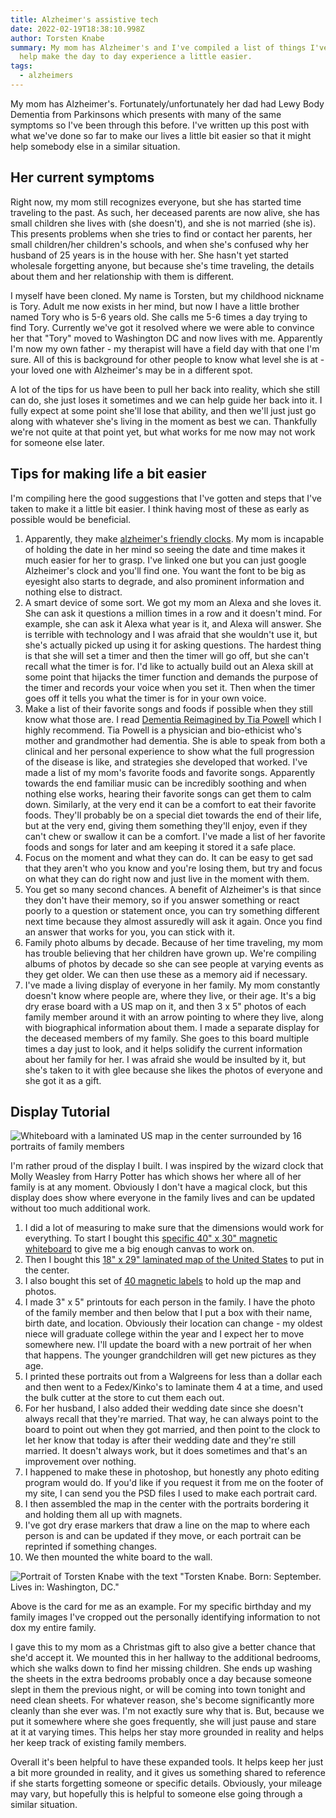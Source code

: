 ```yaml
---
title: Alzheimer's assistive tech
date: 2022-02-19T18:38:10.998Z
author: Torsten Knabe
summary: My mom has Alzheimer's and I've compiled a list of things I've done to
  help make the day to day experience a little easier.
tags:
  - alzheimers
---
```

My mom has Alzheimer's. Fortunately/unfortunately her dad had Lewy Body Dementia from Parkinsons which presents with many of the same symptoms so I've been through this before. I've written up this post with what we've done so far to make our lives a little bit easier so that it might help somebody else in a similar situation.

## Her current symptoms

Right now, my mom still recognizes everyone, but she has started time traveling to the past. As such, her deceased parents are now alive, she has small children she lives with (she doesn't), and she is not married (she is). This presents problems when she tries to find or contact her parents, her small children/her children's schools, and when she's confused why her husband of 25 years is in the house with her. She hasn't yet started wholesale forgetting anyone, but because she's time traveling, the details about them and her relationship with them is different. 

I myself have been cloned. My name is Torsten, but my childhood nickname is Tory. Adult me now exists in her mind, but now I have a little brother named Tory who is 5-6 years old. She calls me 5-6 times a day trying to find Tory. Currently we've got it resolved where we were able to convince her that "Tory" moved to Washington DC and now lives with me. Apparently I'm now my own father - my therapist will have a field day with that one I'm sure. All of this is background for other people to know what level she is at - your loved one with Alzheimer's may be in a different spot. 

A lot of the tips for us have been to pull her back into reality, which she still can do, she just loses it sometimes and we can help guide her back into it. I fully expect at some point she'll lose that ability, and then we'll just just go along with whatever she's living in the moment as best we can. Thankfully we're not quite at that point yet, but what works for me now may not work for someone else later.

## Tips for making life a bit easier

I'm compiling here the good suggestions that I've gotten and steps that I've taken to make it a little bit easier. I think having most of these as early as possible would be beneficial.

1. Apparently, they make [alzheimer's friendly clocks](https://smile.amazon.com/dp/B07ZRH7X5T). My mom is incapable of holding the date in her mind so seeing the date and time makes it much easier for her to grasp. I've linked one but you can just google Alzheimer's clock and you'll find one. You want the font to be big as eyesight also starts to degrade, and also prominent information and nothing else to distract.
2. A smart device of some sort. We got my mom an Alexa and she loves it. She can ask it questions a million times in a row and it doesn't mind. For example, she can ask it Alexa what year is it, and Alexa will answer. She is terrible with technology and I was afraid that she wouldn't use it, but she's actually picked up using it for asking questions. The hardest thing is that she will set a timer and then the timer will go off, but she can't recall what the timer is for. I'd like to actually build out an Alexa skill at some point that hijacks the timer function and demands the purpose of the timer and records your voice when you set it. Then when the timer goes off it tells you what the timer is for in your own voice.
3. Make a list of their favorite songs and foods if possible when they still know what those are. I read [Dementia Reimagined by Tia Powell](https://smile.amazon.com/Dementia-Reimagined-Building-Dignity-Beginning-ebook/dp/B07FC1JRKG) which I highly recommend. Tia Powell is a physician and bio-ethicist who's mother and grandmother had dementia. She is able to speak from both a clinical and her personal experience to show what the full progression of the disease is like, and strategies she developed that worked. I've made a list of my mom's favorite foods and favorite songs. Apparently towards the end familiar music can be incredibly soothing and when nothing else works, hearing their favorite songs can get them to calm down. Similarly, at the very end it can be a comfort to eat their favorite foods. They'll probably be on a special diet towards the end of their life, but at the very end, giving them something they'll enjoy, even if they can't chew or swallow it can be a comfort. I've made a list of her favorite foods and songs for later and am keeping it stored it a safe place.
4. Focus on the moment and what they can do. It can be easy to get sad that they aren't who you know and you're losing them, but try and focus on what they can do right now and just live in the moment with them.
5. You get so many second chances. A benefit of Alzheimer's is that since they don't have their memory, so if you answer something or react poorly to a question or statement once, you can try something different next time because they almost assuredly will ask it again. Once you find an answer that works for you, you can stick with it.
6. Family photo albums by decade. Because of her time traveling, my mom has trouble believing that her children have grown up. We're compiling albums of photos by decade so she can see people at varying events as they get older. We can then use these as a memory aid if necessary.
7. I've made a living display of everyone in her family. My mom constantly doesn't know where people are, where they live, or their age. It's a big dry erase board with a US map on it, and then 3 x 5" photos of each family member around it with an arrow pointing to where they live, along with biographical information about them. I made a separate display for the deceased members of my family. She goes to this board multiple times a day just to look, and it helps solidify the current information about her family for her. I was afraid she would be insulted by it, but she's taken to it with glee because she likes the photos of everyone and she got it as a gift.

## Display Tutorial

![Whiteboard with a laminated US map in the center surrounded by 16 portraits of family members](/static/img/familyboard-edited.jpg "Family White Board")

I'm rather proud of the display I built. I was inspired by the wizard clock that Molly Weasley from Harry Potter has which shows her where all of her family is at any moment. Obviously I don't have a magical clock, but this display does show where everyone in the family lives and can be updated without too much additional work.

1. I did a lot of measuring to make sure that the dimensions would work for everything. To start I bought this [specific 40" x 30" magnetic whiteboard](https://smile.amazon.com/dp/B07F9JFK8W?psc=1&ref=ppx_yo2_dt_b_product_details) to give me a big enough canvas to work on.
2. Then I bought this [18" x 29" laminated map of the United States](https://smile.amazon.com/dp/B08B1577T8) to put in the center.
3. I also bought this set of [40 magnetic labels](https://smile.amazon.com/dp/B07VT42MRH) to hold up the map and photos.
4. I made 3" x 5" printouts for each person in the family. I have the photo of the family member and then below that I put a box with their name, birth date, and location. Obviously their location can change - my oldest niece will graduate college within the year and I expect her to move somewhere new. I'll update the board with a new portrait of her when that happens. The younger grandchildren will get new pictures as they age.
5. I printed these portraits out from a Walgreens for less than a dollar each and then went to a Fedex/Kinko's to laminate them 4 at a time, and used the bulk cutter at the store to cut them each out.
6. For her husband, I also added their wedding date since she doesn't always recall that they're married. That way, he can always point to the board to point out when they got married, and then point to the clock to let her know that today is after their wedding date and they're still married. It doesn't always work, but it does sometimes and that's an improvement over nothing.
7. I happened to make these in photoshop, but honestly any photo editing program would do. If you'd like if you request it from me on the footer of my site, I can send you the PSD files I used to make each portrait card.
8. I then assembled the map in the center with the portraits bordering it and holding them all up with magnets.
9. I've got dry erase markers that draw a line on the map to where each person is and can be updated if they move, or each portrait can be reprinted if something changes.
10. We then mounted the white board to the wall. 

![Portrait of Torsten Knabe with the text "Torsten Knabe. Born: September. Lives in: Washington, DC."](/static/img/torsten-portrait.jpg "Torsten Portrait Card")

Above is the card for me as an example. For my specific birthday and my family images I've cropped out the personally identifying information to not dox my entire family.

I gave this to my mom as a Christmas gift to also give a better chance that she'd accept it. We mounted this in her hallway to the additional bedrooms, which she walks down to find her missing children. She ends up washing the sheets in the extra bedrooms probably once a day because someone slept in them the previous night, or will be coming into town tonight and need clean sheets. For whatever reason, she's become significantly more cleanly than she ever was. I'm not exactly sure why that is. But, because we put it somewhere where she goes frequently, she will just pause and stare at it at varying times. This helps her stay more grounded in reality and helps her keep track of existing family members.

Overall it's been helpful to have these expanded tools. It helps keep her just a bit more grounded in reality, and it gives us something shared to reference if she starts forgetting someone or specific details. Obviously, your mileage may vary, but hopefully this is helpful to someone else going through a similar situation.